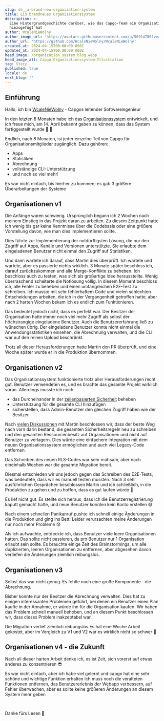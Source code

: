 ```yaml
---
slug: de__a-brand-new-organization-system
title: Ein brandneues Organisationssystem
description: >-
  Eine Hintergrundgeschichte darüber, wie das Capgo-Team ein Organisationssystem
  hinzugefügt hat
author: WcaleNieWolny
author_image_url: 'https://avatars.githubusercontent.com/u/50914789?v=4'
author_url: 'https://github.com/WcaleNieWolny/WcaleNieWolny'
created_at: 2024-04-15T00:00:00.000Z
updated_at: 2024-04-15T00:00:00.000Z
head_image: /organization_system_blog.webp
head_image_alt: Capgo-Organisationssystem-Illustration
tag: Story
published: true
locale: de
next_blog: ''
---
```


## Einführung

Hallo, ich bin [WcaleNieWolny](https://githubcom/WcaleNieWolny/WcaleNieWolny) - Capgos leitender Softwareingenieur

In den letzten 8 Monaten habe ich das [Organisationssystem](/docs/webapp/organization-system/) entwickelt, und ich freue mich, am 14. April bekannt geben zu können, dass das System fertiggestellt wurde 🎉 🎊

Endlich, nach 8 Monaten, ist jeder einzelne Teil von Capgo für Organisationsmitglieder zugänglich. Dazu gehören:
 - Apps
 - Statistiken
 - Abrechnung
 - vollständige CLI-Unterstützung
 - und noch so viel mehr!

Es war nicht einfach, bis hierher zu kommen; es gab 3 größere Überarbeitungen der Systeme

## Organisationen v1

Die Anfänge waren schwierig. Ursprünglich begann ich 2 Wochen nach meinem Einstieg in das Projekt daran zu arbeiten.
Zu diesem Zeitpunkt hatte ich wenig bis gar keine Kenntnisse über die Codebasis oder eine größere Vorstellung davon, wie man dies implementieren sollte.

Dies führte zur Implementierung der notdürftigsten Lösung, die nur den Zugriff auf Apps, Kanäle und Versionen unterstützte.
Sie erlaubte dem eingeladenen Benutzer nicht einmal den Zugriff auf Statistiken.

Und dann wartete ich darauf, dass Martin dies überprüft. Ich wartete und wartete, aber es passierte nichts wirklich. 3 Monate später beschloss ich, darauf zurückzukommen und alle Merge-Konflikte zu beheben. Ich beschloss auch zu testen, was sich als großartige Idee herausstellte.
Wenig überraschend scheiterte die Notlösung völlig. In diesem Moment beschloss ich, alle Fehler zu beheben und einen umfangreichen E2E-Test zu schreiben.
Ich musste mit sehr fehlerhaftem Code und vielen schlechten Entscheidungen arbeiten, die ich in der Vergangenheit getroffen hatte, aber nach 2 harten Wochen bekam ich es endlich zum Funktionieren.

Das bedeutet jedoch nicht, dass es perfekt war. Der Besitzer der Organisation hatte immer noch viel mehr Zugriff als selbst der höchstrangige eingeladene Benutzer. Auch die Benutzererfahrung ließ zu wünschen übrig. Der eingeladene Benutzer konnte nicht einmal die Anwendungsstatistiken einsehen, die Abrechnung verwalten, und die CLI war auf den reinen Upload beschränkt.

Trotz all dieser Herausforderungen hatte Martin den PR überprüft, und eine Woche später wurde er in die Produktion übernommen.

## Organisationen v2

Das Organisationssystem funktionierte trotz aller Herausforderungen recht gut. Benutzer verwendeten es, und es brachte das gesamte Projekt wirklich voran. Allerdings musste ich noch:
 - das Durcheinander in der [zeilenbasierten Sicherheit](https://supabasecom/docs/guides/auth/row-level-security) beheben
 - Unterstützung für die gesamte CLI hinzufügen
 - sicherstellen, dass Admin-Benutzer den gleichen Zugriff haben wie der Besitzer

Nach [vielen Diskussionen](https://githubcom/Cap-go/capgo/issues/564) mit Martin beschlossen wir, dass der beste Weg nach vorn darin bestand, die gesamten Sicherheitsregeln neu zu schreiben und den gesamten Ressourcenbesitz auf Organisationen und nicht auf Benutzer zu verlagern.
Dies würde eine einfachere Integration mit dem neuen Organisationssystem ermöglichen und auch viel Legacy-Code entfernen.

Das Schreiben des neuen RLS-Codes war sehr mühsam, aber nach eineinhalb Wochen war die gesamte Migration bereit.

Diesmal entschieden wir uns jedoch gegen das Schreiben des E2E-Tests, was bedeutete, dass wir es manuell testen mussten. Nach 3 sehr ausführlichen Gesprächen beschlossen Martin und ich schließlich, in die Produktion zu gehen und zu hoffen, dass es gut laufen würde 🙏

Es lief nicht gut. Es stellte sich heraus, dass ich die Benutzerregistrierung kaputt gemacht hatte, und neue Benutzer konnten kein Konto erstellen 😅

Nach einem schnellen Panikanruf pushte ich schnell einige Änderungen in die Produktion und ging ins Bett. Leider verursachten meine Änderungen nur noch mehr Probleme 😰

Als ich aufwachte, entdeckte ich, dass Benutzer viele leere Organisationen hatten. Das sollte nicht passieren, da pro Benutzer nur 1 Organisation erlaubt sein sollte. Es brauchte einige Zeit des Brainstormings, um alle duplizierten, leeren Organisationen zu entfernen, aber abgesehen davon verliefen die Änderungen ziemlich reibungslos.

## Organisationen v3

Selbst das war nicht genug. Es fehlte noch eine große Komponente - die Abrechnung.

Bisher konnte nur der Besitzer die Abrechnung verwalten. Dies hat zu einigen interessanten Problemen geführt, bei denen ein Benutzer einen Plan kaufte in der Annahme, er würde ihn für die Organisation kaufen.
Wir haben das Problem schnell manuell behoben, und an diesem Punkt beschlossen wir, dass dieses Problem inakzeptabel war.

Die Migration verlief ziemlich reibungslos.Es hat eine Woche Arbeit gekostet, aber im Vergleich zu V1 und V2 war es wirklich nicht so schwer 🚀

## Organisationen v4 - die Zukunft

Nach all dieser harten Arbeit denke ich, es ist Zeit, sich vorerst auf etwas anderes zu konzentrieren 😎

Es war nicht einfach, aber ich habe viel gelernt und capgo hat eine sehr schöne und wichtige Funktion erhalten
Ich muss noch die veralteten Funktionen entfernen, das Benutzererlebnis der Webapp verbessern, auf Fehler überwachen,
aber es sollte keine größeren Änderungen an diesem System mehr geben

<br>

Danke fürs Lesen 🚀